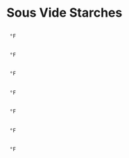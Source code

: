 # Sous Vide Starches

## 
```
 °F 
```


## 
```
 °F 
```


## 
```
 °F 
```


## 
```
 °F 
```


## 
```
 °F 
```


## 
```
 °F 
```


## 
```
 °F 
```
